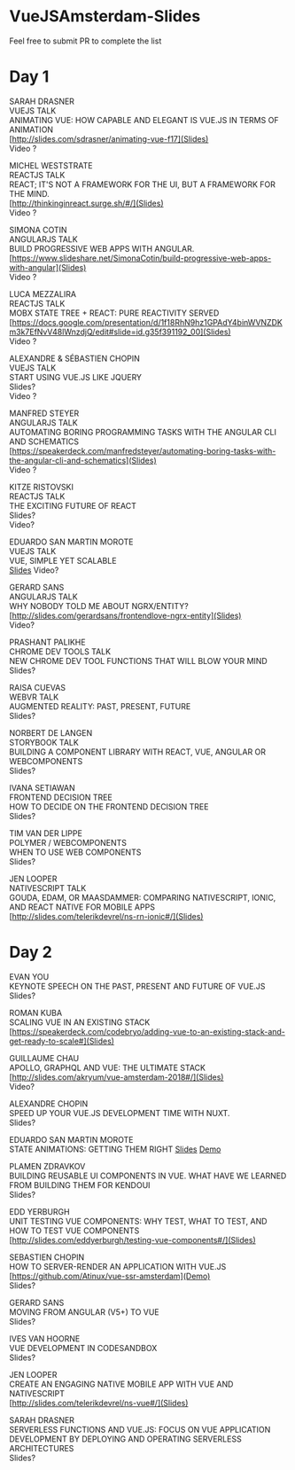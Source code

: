 
# VueJSAmsterdam-Slides

Feel free to submit PR to complete the list

# Day 1

SARAH DRASNER  
VUEJS TALK  
ANIMATING VUE: HOW CAPABLE AND ELEGANT IS VUE.JS IN TERMS OF ANIMATION  
[http://slides.com/sdrasner/animating-vue-f17](Slides)  
Video ?  

MICHEL WESTSTRATE  
REACTJS TALK  
REACT; IT'S NOT A FRAMEWORK FOR THE UI, BUT A FRAMEWORK FOR THE MIND.  
[http://thinkinginreact.surge.sh/#/](Slides)  
Video ?  

SIMONA COTIN  
ANGULARJS TALK  
BUILD PROGRESSIVE WEB APPS WITH ANGULAR.  
[https://www.slideshare.net/SimonaCotin/build-progressive-web-apps-with-angular](Slides)  
Video ?  

LUCA MEZZALIRA  
REACTJS TALK  
MOBX STATE TREE + REACT: PURE REACTIVITY SERVED  
[https://docs.google.com/presentation/d/1f18RhN9hz1GPAdY4binWVNZDKm3k7EfNvV48lWnzdjQ/edit#slide=id.g35f391192_00](Slides)  
Video ?  

ALEXANDRE & SÉBASTIEN CHOPIN  
VUEJS TALK  
START USING VUE.JS LIKE JQUERY  
Slides?  
Video ?  

MANFRED STEYER  
ANGULARJS TALK  
AUTOMATING BORING PROGRAMMING TASKS WITH THE ANGULAR CLI AND SCHEMATICS  
[https://speakerdeck.com/manfredsteyer/automating-boring-tasks-with-the-angular-cli-and-schematics](Slides)  
Video ?  

KITZE RISTOVSKI  
REACTJS TALK  
THE EXCITING FUTURE OF REACT  
Slides?  
Video?  

EDUARDO SAN MARTIN MOROTE  
VUEJS TALK  
VUE, SIMPLE YET SCALABLE  
[Slides](https://slides.com/posva/vue-simple-yet-scalable)
Video?  

GERARD SANS  
ANGULARJS TALK  
WHY NOBODY TOLD ME ABOUT NGRX/ENTITY?  
[http://slides.com/gerardsans/frontendlove-ngrx-entity](Slides)  
Video?  

PRASHANT PALIKHE  
CHROME DEV TOOLS TALK  
NEW CHROME DEV TOOL FUNCTIONS THAT WILL BLOW YOUR MIND  
Slides?  

RAISA CUEVAS  
WEBVR TALK  
AUGMENTED REALITY: PAST, PRESENT, FUTURE  
Slides?  

NORBERT DE LANGEN  
STORYBOOK TALK  
BUILDING A COMPONENT LIBRARY WITH REACT, VUE, ANGULAR OR WEBCOMPONENTS  
Slides?  

IVANA SETIAWAN  
FRONTEND DECISION TREE  
HOW TO DECIDE ON THE FRONTEND DECISION TREE  
Slides?  

TIM VAN DER LIPPE  
POLYMER / WEBCOMPONENTS  
WHEN TO USE WEB COMPONENTS  
Slides?  

JEN LOOPER  
NATIVESCRIPT TALK  
GOUDA, EDAM, OR MAASDAMMER: COMPARING NATIVESCRIPT, IONIC, AND REACT NATIVE FOR MOBILE APPS  
[http://slides.com/telerikdevrel/ns-rn-ionic#/](Slides)

# Day 2

EVAN YOU  
KEYNOTE SPEECH ON THE PAST, PRESENT AND FUTURE OF VUE.JS  
Slides?  

ROMAN KUBA  
SCALING VUE IN AN EXISTING STACK  
[https://speakerdeck.com/codebryo/adding-vue-to-an-existing-stack-and-get-ready-to-scale#](Slides)  

GUILLAUME CHAU  
APOLLO, GRAPHQL AND VUE: THE ULTIMATE STACK  
[http://slides.com/akryum/vue-amsterdam-2018#/](Slides)  
Video?  

ALEXANDRE CHOPIN  
SPEED UP YOUR VUE.JS DEVELOPMENT TIME WITH NUXT.  
Slides?  

EDUARDO SAN MARTIN MOROTE  
STATE ANIMATIONS: GETTING THEM RIGHT
[Slides](https://slides.com/posva/state-animations/)
[Demo](https://github.com/posva/state-animation-demos)  

PLAMEN ZDRAVKOV  
BUILDING REUSABLE UI COMPONENTS IN VUE. WHAT HAVE WE LEARNED FROM BUILDING THEM FOR KENDOUI  
Slides?  

EDD YERBURGH  
UNIT TESTING VUE COMPONENTS: WHY TEST, WHAT TO TEST, AND HOW TO TEST VUE COMPONENTS  
[http://slides.com/eddyerburgh/testing-vue-components#/](Slides)  

SEBASTIEN CHOPIN  
HOW TO SERVER-RENDER AN APPLICATION WITH VUE.JS  
[https://github.com/Atinux/vue-ssr-amsterdam](Demo)  
Slides?  

GERARD SANS  
MOVING FROM ANGULAR (V5+) TO VUE  
Slides?  

IVES VAN HOORNE  
VUE DEVELOPMENT IN CODESANDBOX  
Slides?  

JEN LOOPER  
CREATE AN ENGAGING NATIVE MOBILE APP WITH VUE AND NATIVESCRIPT  
[http://slides.com/telerikdevrel/ns-vue#/](Slides)  

SARAH DRASNER  
SERVERLESS FUNCTIONS AND VUE.JS: FOCUS ON VUE APPLICATION DEVELOPMENT BY DEPLOYING AND OPERATING SERVERLESS ARCHITECTURES  
Slides?  
